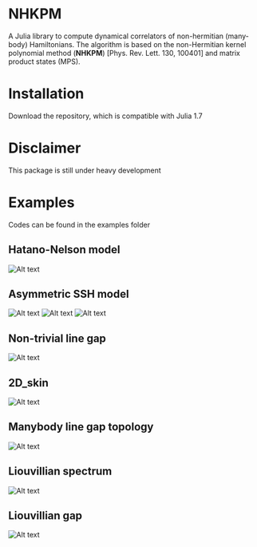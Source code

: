 # NHKPM

A Julia library to compute dynamical correlators of non-hermitian (many-body) Hamiltonians. The algorithm is based on the non-Hermitian kernel polynomial method (**NHKPM**) \[Phys. Rev. Lett. 130, 100401\] and matrix product states (MPS).

# Installation
Download the repository, which is compatible with Julia 1.7

# Disclaimer
This package is still under heavy development

# Examples
Codes can be found in the examples folder
## Hatano-Nelson model
![Alt text](figs/Hatano.png?raw=true "Hatano" )

## Asymmetric SSH model
![Alt text](figs/asymmetric_SSH.png?raw=true "aSSH1" )
![Alt text](figs/asymmetric_SSH_2.png?raw=true "aSSH2" )
![Alt text](figs/asymmetric_SSH_3.png?raw=true "aSSH3" )

## Non-trivial line gap
![Alt text](figs/Hidden_Chern.png?raw=true "hidden_chern" )

## 2D_skin
![Alt text](figs/2D_skin.png?raw=true "2D_skin")

## Manybody line gap topology
![Alt text](figs/manybody_topology.png?raw=true "topology")

## Liouvillian spectrum
![Alt text](figs/Liouvillian.png?raw=true "Liouvillian_spec")

## Liouvillian gap
![Alt text](figs/Liouvillian_gap.png?raw=true "Liouvillian_gap")

